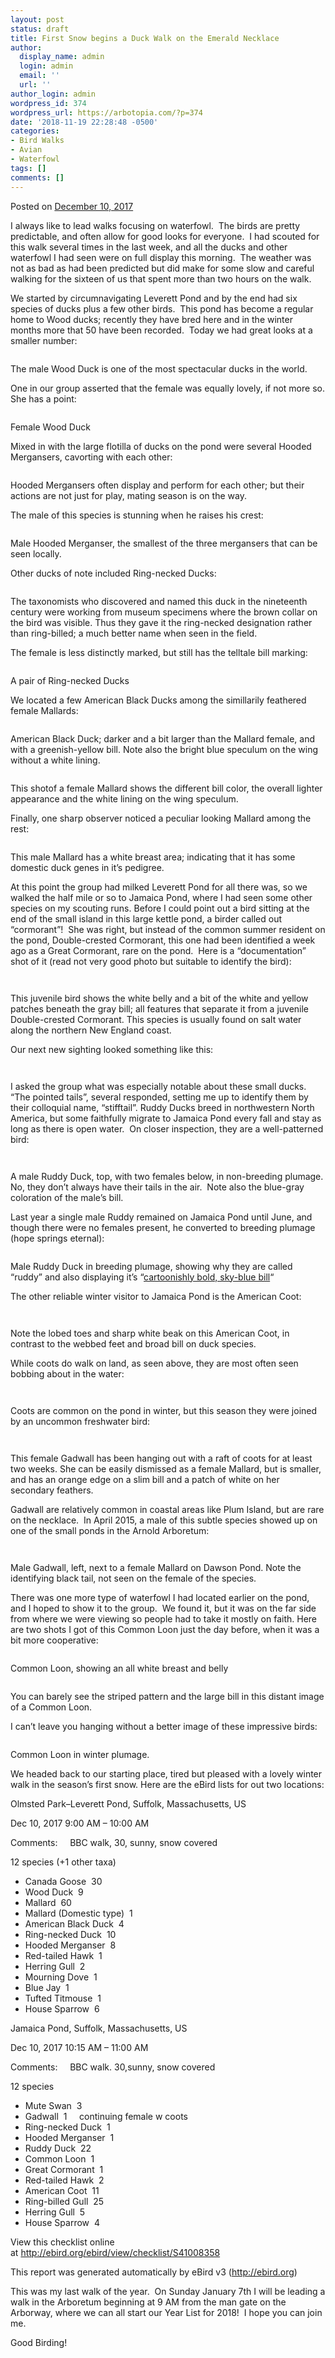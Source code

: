```yaml
---
layout: post
status: draft
title: First Snow begins a Duck Walk on the Emerald Necklace
author:
  display_name: admin
  login: admin
  email: ''
  url: ''
author_login: admin
wordpress_id: 374
wordpress_url: https://arbotopia.com/?p=374
date: '2018-11-19 22:28:48 -0500'
categories:
- Bird Walks
- Avian
- Waterfowl
tags: []
comments: []
---
```




<p>Posted on&nbsp;<a href="https://web.archive.org/web/20180128153914/http://www.arbotopia.com/first-snow-begins-a-duck-walk-on-the-emerald-necklace/">December 10, 2017</a></p>





<p>I always like to lead walks focusing on waterfowl.&nbsp; The birds are pretty predictable, and often allow for&nbsp;good looks for everyone.&nbsp; I had scouted for this walk several times in the last week, and all the ducks and other waterfowl I had seen were on full display this morning.&nbsp; The weather was not as bad as had been predicted but&nbsp;did make for some slow and careful walking for the sixteen of us that spent more than two hours on the walk.</p>





<p>We started by circumnavigating Leverett Pond and by the end had six species of ducks plus a few other birds.&nbsp; This pond has become a regular home to Wood ducks; recently they have bred here and in the winter months more that 50 have been recorded.&nbsp; Today we had great looks at a smaller number:</p>


<p><!-- wp:image {"id":388} --></p>
<figure class="wp-block-image"><img src="https://i0.wp.com/arbotopia.com/wp-content/uploads/2018/11/P1090463.jpg?fit=525%2C393&amp;ssl=1" alt="" class="wp-image-388"/></figure>





<p>The male Wood Duck is one of the most spectacular ducks in the world.</p>





<p>One in our group asserted that the female was equally lovely, if not more so. She has a point:</p>


<p><!-- wp:image {"id":389} --></p>
<figure class="wp-block-image"><img src="https://arbotopia.com/wp-content/uploads/2018/11/Wood-Duck-f..jpg" alt="" class="wp-image-389"/></figure>





<p>Female Wood Duck</p>





<p>Mixed in with the large flotilla of ducks on the pond were several Hooded Mergansers, cavorting with each other:</p>


<p><!-- wp:image {"id":390} --></p>
<figure class="wp-block-image"><img src="https://i2.wp.com/arbotopia.com/wp-content/uploads/2018/11/P1110415.jpg?fit=525%2C559&amp;ssl=1" alt="" class="wp-image-390"/></figure>





<p>Hooded Mergansers often display and perform for each other; but their actions are not just for play, mating season is on the way.</p>





<p>The male of this species is stunning when he raises his crest:</p>


<p><!-- wp:image {"id":391} --></p>
<figure class="wp-block-image"><img src="https://i0.wp.com/arbotopia.com/wp-content/uploads/2018/11/P1070679.jpg?fit=525%2C374&amp;ssl=1" alt="" class="wp-image-391"/></figure>





<p>Male Hooded Merganser, the smallest of the three mergansers that can be seen locally.</p>





<p>Other ducks of note included Ring-necked Ducks:</p>


<p><!-- wp:image {"id":936} --></p>
<figure class="wp-block-image"><img src="https://web.archive.org/web/20180128153914im_/http://www.arbotopia.com/wp-content/uploads/2014/12/P1070671.jpg" alt="" class="wp-image-936"/></figure>





<p>The taxonomists who discovered and named this duck in the nineteenth century were working from museum specimens where the brown collar on the bird was visible. Thus they gave it the ring-necked designation rather than ring-billed; a much better name when seen in the field.</p>





<p>The female is less distinctly marked, but still has the telltale bill marking:</p>


<p><!-- wp:image {"id":392} --></p>
<figure class="wp-block-image"><img src="https://i0.wp.com/arbotopia.com/wp-content/uploads/2018/11/P1070656.jpg?fit=525%2C313&amp;ssl=1" alt="" class="wp-image-392"/></figure>





<p>A pair of Ring-necked Ducks</p>





<p>We located a few&nbsp;American Black Ducks among the simillarily feathered female Mallards:</p>


<p><!-- wp:image {"id":393} --></p>
<figure class="wp-block-image"><img src="https://arbotopia.com/wp-content/uploads/2018/11/Black-2.jpg" alt="" class="wp-image-393"/></figure>





<p>American Black Duck; darker and a bit larger than the Mallard female, and with a greenish-yellow bill. Note also the bright blue speculum on the wing without a white lining.</p>


<p><!-- wp:image {"id":394} --></p>
<figure class="wp-block-image"><img src="https://i0.wp.com/arbotopia.com/wp-content/uploads/2018/11/P1270462.jpg?fit=525%2C401&amp;ssl=1" alt="" class="wp-image-394"/></figure>





<p>This shotof a female Mallard shows the different bill color, the overall lighter appearance and the white lining on the wing speculum.</p>





<p>Finally, one sharp observer noticed a peculiar looking Mallard among the rest:</p>


<p><!-- wp:image {"id":395} --></p>
<figure class="wp-block-image"><img src="https://i1.wp.com/arbotopia.com/wp-content/uploads/2018/11/P1010194.jpg?fit=525%2C461&amp;ssl=1" alt="" class="wp-image-395"/></figure>





<p>This male Mallard has a white breast area; indicating that it has some domestic duck genes in it&rsquo;s pedigree.</p>





<p>At this point the group had milked Leverett Pond for all there was, so we walked the half mile or so to Jamaica Pond,&nbsp;where I had seen some other species on my scouting runs.&nbsp;Before I could point out a bird sitting at the end of the small island in this large kettle pond, a birder called out &ldquo;cormorant&rdquo;!&nbsp; She was right, but instead of the common summer resident on the pond, Double-crested Cormorant, this&nbsp;one had been identified a week ago as a Great Cormorant, rare on the pond.&nbsp; Here is a &ldquo;documentation&rdquo; shot of it (read not very good photo but suitable to identify the bird):</p>


<p><!-- wp:image {"id":397} --></p>
<figure class="wp-block-image"><img src="https://i0.wp.com/arbotopia.com/wp-content/uploads/2018/11/P1010186.jpg?fit=525%2C491&amp;ssl=1" alt="" class="wp-image-397"/></figure>


<p><!-- wp:image {"id":1548} --></p>
<figure class="wp-block-image"><img src="https://web.archive.org/web/20180128153914im_/http://www.arbotopia.com/wp-content/uploads/2017/12/P1010167.jpg" alt="" class="wp-image-1548"/></figure>





<p>This juvenile bird shows the white belly and a bit of the white and yellow patches beneath the gray bill; all features that separate it from a juvenile Double-crested Cormorant. This species is usually found on salt water along the northern New England coast.</p>





<p>Our next new sighting looked something like this:</p>


<p><!-- wp:image {"id":1549,"align":"center"} --></p>
<div class="wp-block-image">
<figure class="aligncenter"><img src="https://web.archive.org/web/20180128153914im_/http://www.arbotopia.com/wp-content/uploads/2017/12/P1010232.jpg" alt="" class="wp-image-1549"/></figure>
</div>


<p><!-- wp:image {"id":398} --></p>
<figure class="wp-block-image"><img src="https://i1.wp.com/arbotopia.com/wp-content/uploads/2018/11/P1010232.jpg?fit=525%2C266&amp;ssl=1" alt="" class="wp-image-398"/></figure>





<p>I asked the group what was especially notable about these small ducks.&nbsp; &ldquo;The pointed tails&rdquo;, several responded, setting me up to identify them by their colloquial name, &ldquo;stifftail&rdquo;. Ruddy Ducks breed in northwestern North America, but some faithfully migrate to Jamaica Pond every fall and stay as long as there is open water.&nbsp; On closer inspection, they are a well-patterned bird:</p>


<p><!-- wp:image {"id":1550} --></p>
<figure class="wp-block-image"><img src="https://web.archive.org/web/20180128153914im_/http://www.arbotopia.com/wp-content/uploads/2017/12/P1030573.jpg" alt="" class="wp-image-1550"/></figure>


<p><!-- wp:image {"id":399} --></p>
<figure class="wp-block-image"><img src="https://i1.wp.com/arbotopia.com/wp-content/uploads/2018/11/P1030573-1.jpg?fit=525%2C450&amp;ssl=1" alt="" class="wp-image-399"/></figure>





<p>A male Ruddy Duck, top, with two females below, in non-breeding plumage. No, they don&rsquo;t always have their tails in the air.&nbsp; Note also the blue-gray coloration of the male&rsquo;s bill.</p>





<p>Last year a single male Ruddy remained on Jamaica Pond until June, and though there were no females present, he converted to breeding plumage (hope springs eternal):</p>


<p><!-- wp:image {"id":276} --></p>
<figure class="wp-block-image"><img src="https://arbotopia.com/wp-content/uploads/2018/11/P1160589-1024x839.jpg" alt="" class="wp-image-276"/></figure>





<p>Male Ruddy Duck in breeding plumage, showing why they are called &ldquo;ruddy&rdquo; and also displaying it&rsquo;s &ldquo;<a href="https://web.archive.org/web/20180128153914/https://www.allaboutbirds.org/guide/Ruddy_Duck/id">cartoonishly bold, sky-blue bill</a>&ldquo;</p>





<p>The other reliable winter visitor to Jamaica Pond is the American Coot:</p>


<p><!-- wp:image {"id":129} --></p>
<figure class="wp-block-image"><img src="https://web.archive.org/web/20180128153914im_/http://www.arbotopia.com/wp-content/uploads/2013/01/P1310793.jpg" alt="" class="wp-image-129"/></figure>


<p><!-- wp:image {"id":400} --></p>
<figure class="wp-block-image"><img src="https://i0.wp.com/arbotopia.com/wp-content/uploads/2018/11/P1070879.jpg?fit=525%2C545&amp;ssl=1" alt="" class="wp-image-400"/></figure>





<p>Note the lobed toes and sharp white beak on this American Coot, in contrast to the webbed feet and broad bill on duck species.</p>





<p>While coots do walk on land, as seen above, they are most often seen bobbing about in the water:</p>


<p><!-- wp:image {"id":401} --></p>
<figure class="wp-block-image"><img src="https://i0.wp.com/arbotopia.com/wp-content/uploads/2018/11/P1090253.jpg?fit=525%2C246&amp;ssl=1" alt="" class="wp-image-401"/></figure>


<p><!-- wp:image {"id":1552,"align":"center"} --></p>
<div class="wp-block-image">
<figure class="aligncenter"><img src="https://web.archive.org/web/20180128153914im_/http://www.arbotopia.com/wp-content/uploads/2017/12/P1310881.jpg" alt="" class="wp-image-1552"/></figure>
</div>





<p>Coots are common on the pond in winter, but this season they&nbsp;were joined by an uncommon freshwater bird:</p>


<p><!-- wp:image {"id":402} --></p>
<figure class="wp-block-image"><img src="https://i2.wp.com/arbotopia.com/wp-content/uploads/2018/11/P1000967.jpg?fit=525%2C282&amp;ssl=1" alt="" class="wp-image-402"/></figure>


<p><!-- wp:image {"id":1553} --></p>
<figure class="wp-block-image"><img src="https://web.archive.org/web/20180128153914im_/http://www.arbotopia.com/wp-content/uploads/2017/12/P1000971.jpg" alt="" class="wp-image-1553"/></figure>





<p>This female Gadwall has been hanging out with a raft of coots for at least two weeks. She can be easily dismissed as a female Mallard, but is smaller, and has an orange edge on a slim bill and a patch of white on her secondary feathers.</p>





<p>Gadwall are relatively common in coastal areas like Plum Island, but are rare on the necklace.&nbsp; In April 2015, a male of this subtle species showed up on one of the small ponds in the Arnold Arboretum:</p>


<p><!-- wp:image {"id":1554} --></p>
<figure class="wp-block-image"><img src="https://web.archive.org/web/20180128153914im_/http://www.arbotopia.com/wp-content/uploads/2017/12/P1090952.jpg" alt="" class="wp-image-1554"/></figure>


<p><!-- wp:image {"id":403} --></p>
<figure class="wp-block-image"><img src="https://i0.wp.com/arbotopia.com/wp-content/uploads/2018/11/P1090952.jpg?fit=525%2C295&amp;ssl=1" alt="" class="wp-image-403"/></figure>





<p>Male Gadwall, left, next to a female Mallard on Dawson Pond. Note the identifying black tail, not seen on the female of the species.</p>





<p>There was one more&nbsp;type of waterfowl I had located earlier on the pond, and I&nbsp;hoped to show it to the group.&nbsp; We found it, but it was on the far side from where we were viewing so people had to take it mostly on faith. Here are two&nbsp;shots&nbsp;I got of this Common Loon just the day before, when it was a bit more cooperative:</p>


<p><!-- wp:image {"id":404} --></p>
<figure class="wp-block-image"><img src="https://i0.wp.com/arbotopia.com/wp-content/uploads/2018/11/P1010246.jpg?fit=525%2C394&amp;ssl=1" alt="" class="wp-image-404"/></figure>





<p>Common Loon, showing an all white breast and belly</p>


<p><!-- wp:image {"id":405} --></p>
<figure class="wp-block-image"><img src="https://i0.wp.com/arbotopia.com/wp-content/uploads/2018/11/P1010252.jpg?fit=525%2C394&amp;ssl=1" alt="" class="wp-image-405"/></figure>





<p>You can barely see the striped pattern and the large bill in this distant image of a Common Loon.</p>





<p>I can&rsquo;t leave you hanging without a better image of these impressive birds:</p>


<p><!-- wp:image {"id":406} --></p>
<figure class="wp-block-image"><img src="https://i0.wp.com/arbotopia.com/wp-content/uploads/2018/11/P1060589.jpg?fit=525%2C326&amp;ssl=1" alt="" class="wp-image-406"/></figure>





<p>Common Loon in winter plumage.</p>





<p>We headed back to our starting place, tired but pleased with a lovely winter walk in the season&rsquo;s first snow. Here are the eBird lists for out two locations:</p>





<p>Olmsted Park&ndash;Leverett Pond, Suffolk, Massachusetts, US</p>





<p>Dec 10, 2017 9:00 AM &ndash; 10:00 AM</p>





<p>Comments: &nbsp;&nbsp;&nbsp;&nbsp;BBC walk, 30, sunny, snow covered</p>





<p>12 species (+1 other taxa)</p>


<p><!-- wp:list --></p>
<ul>
<li>Canada Goose &nbsp;30</li>
<li>Wood Duck &nbsp;9</li>
<li>Mallard &nbsp;60</li>
<li>Mallard (Domestic type) &nbsp;1</li>
<li>American Black Duck &nbsp;4</li>
<li>Ring-necked Duck &nbsp;10</li>
<li>Hooded Merganser &nbsp;8</li>
<li>Red-tailed Hawk &nbsp;1</li>
<li>Herring Gull &nbsp;2</li>
<li>Mourning Dove &nbsp;1</li>
<li>Blue Jay &nbsp;1</li>
<li>Tufted Titmouse &nbsp;1</li>
<li>House Sparrow &nbsp;6</li>
</ul>
<p><!-- /wp:list --></p>



<p>Jamaica Pond, Suffolk, Massachusetts, US</p>





<p>Dec 10, 2017 10:15 AM &ndash; 11:00 AM</p>





<p>Comments: &nbsp;&nbsp;&nbsp;&nbsp;BBC walk. 30,sunny, snow covered</p>





<p>12 species</p>


<p><!-- wp:list --></p>
<ul>
<li>Mute Swan &nbsp;3</li>
<li>Gadwall &nbsp;1 &nbsp;&nbsp;&nbsp;&nbsp;continuing female w coots</li>
<li>Ring-necked Duck &nbsp;1</li>
<li>Hooded Merganser &nbsp;1</li>
<li>Ruddy Duck &nbsp;22</li>
<li>Common Loon &nbsp;1</li>
<li>Great Cormorant &nbsp;1</li>
<li>Red-tailed Hawk &nbsp;2</li>
<li>American Coot &nbsp;11</li>
<li>Ring-billed Gull &nbsp;25</li>
<li>Herring Gull &nbsp;5</li>
<li>House Sparrow &nbsp;4</li>
</ul>
<p><!-- /wp:list --></p>



<p>View this checklist online at&nbsp;<a href="https://ebird.org/view/checklist/S41008358">http://ebird.org/ebird/view/checklist/S41008358</a></p>





<p>This report was generated automatically by eBird v3 (<a href="https://web.archive.org/web/20180128153914/http://ebird.org/">http://ebird.org</a>)</p>





<p>This was my last walk of the year.&nbsp; On Sunday January 7th I will be leading a walk in the Arboretum beginning at 9 AM from the man gate on the Arborway, where we can all&nbsp;start our Year List for 2018!&nbsp; I hope you can join me.</p>





<p>Good Birding!</p>


